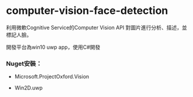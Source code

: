 ﻿# computer-vision-face-detection
利用微軟Cognitive Service的Computer Vision API 對圖片進行分析、描述，並標記人臉。 

開發平台為win10 uwp app，使用C#開發 

### Nuget安裝： 
- Microsoft.ProjectOxford.Vision 

- Win2D.uwp 
